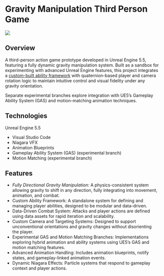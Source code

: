 # Gravity Manipulation Third Person Game
![](https://github.com/Kotuon/jubilant_potato/blob/main/gravProject97.gif)

<!-- ## Table of Contents

* [Introduction](#introduction)
* [Technology Used](#technology-used)
* [Features](#features) -->

## Overview
A third-person action game prototype developed in Unreal Engine 5.5, featuring a fully dynamic gravity manipulation system. Built as a sandbox for experimenting with advanced Unreal Engine features, this project integrates a [custom-built ability framework](https://www.kelsonwysocki.com/winter-project2022) with quaternion-based player and camera rotation logic to maintain intuitive control and visual fidelity under any gravity orientation.

Separate experimental branches explore integration with UE5’s Gameplay Ability System (GAS) and motion-matching animation techniques.

## Technologies

Unreal Engine 5.5
* Visual Studio Code
* Niagara VFX
* Animation Blueprints
* Gameplay Ability System (GAS) (experimental branch)
* Motion Matching (experimental branch)

## Features

* _Fully Directional Gravity Manipulation:_ A physics-consistent system allowing gravity to shift in any direction, fully integrating into movement, animation, and combat.
* Custom Ability Framework: A standalone system for defining and managing player abilities, designed to be modular and data-driven.
* Data-Driven Combat System: Attacks and player actions are defined using data assets for rapid iteration and scalability.
* Custom Camera and Targeting Systems: Designed to support unconventional orientations and gravity changes without disorienting the player.
* Experimental GAS and Motion Matching Branches: Implementations exploring hybrid animation and ability systems using UE5’s GAS and motion matching features.
* Advanced Animation Handling: Includes animation blueprints, notify states, and gameplay-linked animation events.
* Dynamic Niagara Effects: Particle systems that respond to gameplay context and player actions.

